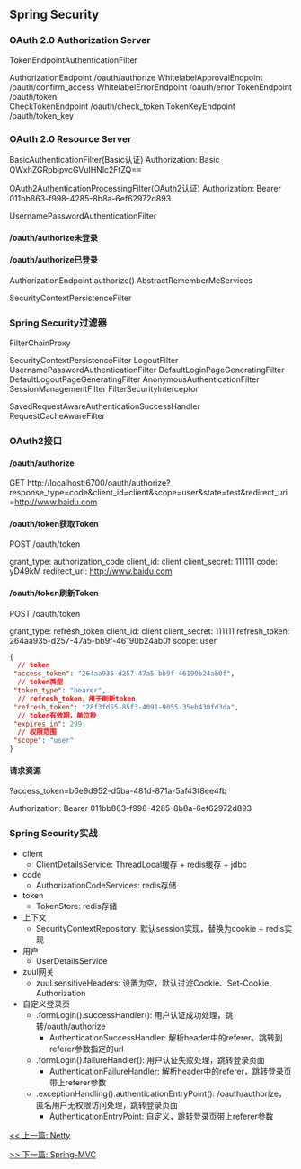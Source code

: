 ## Spring Security

### OAuth 2.0 Authorization Server

TokenEndpointAuthenticationFilter

AuthorizationEndpoint       /oauth/authorize
WhitelabelApprovalEndpoint  /oauth/confirm_access
WhitelabelErrorEndpoint     /oauth/error
TokenEndpoint               /oauth/token   
CheckTokenEndpoint          /oauth/check_token
TokenKeyEndpoint            /oauth/token_key

### OAuth 2.0 Resource Server

BasicAuthenticationFilter(Basic认证)                  Authorization: Basic QWxhZGRpbjpvcGVuIHNlc2FtZQ==

OAuth2AuthenticationProcessingFilter(OAuth2认证)      Authorization: Bearer 011bb863-f998-4285-8b8a-6ef62972d893

UsernamePasswordAuthenticationFilter

#### /oauth/authorize未登录

#### /oauth/authorize已登录

AuthorizationEndpoint.authorize()
AbstractRememberMeServices

SecurityContextPersistenceFilter

### Spring Security过滤器

FilterChainProxy

SecurityContextPersistenceFilter
LogoutFilter
UsernamePasswordAuthenticationFilter
DefaultLoginPageGeneratingFilter
DefaultLogoutPageGeneratingFilter
AnonymousAuthenticationFilter
SessionManagementFilter
FilterSecurityInterceptor

SavedRequestAwareAuthenticationSuccessHandler
RequestCacheAwareFilter

### OAuth2接口

#### /oauth/authorize

GET http://localhost:6700/oauth/authorize?response_type=code&client_id=client&scope=user&state=test&redirect_uri=http://www.baidu.com

#### /oauth/token获取Token

POST /oauth/token

grant_type: authorization_code
client_id: client
client_secret: 111111
code: yD49kM
redirect_uri: http://www.baidu.com

#### /oauth/token刷新Token

POST /oauth/token

grant_type: refresh_token
client_id: client
client_secret: 111111
refresh_token: 264aa935-d257-47a5-bb9f-46190b24ab0f
scope: user

```json
{
  // token
 "access_token": "264aa935-d257-47a5-bb9f-46190b24ab0f",
  // token类型
 "token_type": "bearer",
  // refresh_token，用于刷新token
 "refresh_token": "28f3fd55-85f3-4091-9055-35eb430fd3da",
  // token有效期，单位秒
 "expires_in": 299,
  // 权限范围
 "scope": "user"
}
```

#### 请求资源

?access_token=b6e9d952-d5ba-481d-871a-5af43f8ee4fb

Authorization: Bearer 011bb863-f998-4285-8b8a-6ef62972d893

### Spring Security实战

* client
    * ClientDetailsService: ThreadLocal缓存 + redis缓存 + jdbc
* code
    * AuthorizationCodeServices: redis存储
* token
    * TokenStore: redis存储
* 上下文
    * SecurityContextRepository: 默认session实现，替换为cookie + redis实现
* 用户
    * UserDetailsService
* zuul网关
    * zuul.sensitiveHeaders: 设置为空，默认过滤Cookie、Set-Cookie、Authorization
* 自定义登录页
    * .formLogin().successHandler(): 用户认证成功处理，跳转/oauth/authorize
        * AuthenticationSuccessHandler: 解析header中的referer，跳转到referer参数指定的url
    * .formLogin().failureHandler(): 用户认证失败处理，跳转登录页面
        * AuthenticationFailureHandler: 解析header中的referer，跳转登录页带上referer参数
    * .exceptionHandling().authenticationEntryPoint(): /oauth/authorize，匿名用户无权限访问处理，跳转登录页面
        * AuthenticationEntryPoint: 自定义，跳转登录页带上referer参数


[<< 上一篇: Netty](7-开源框架/Netty.md)

[>> 下一篇: Spring-MVC](7-开源框架/Spring-MVC.md)
